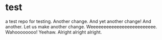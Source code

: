 # test
a test repo
for testing.
Another change.
And yet another change!
And another.
Let us make another change.
Weeeeeeeeeeeeeeeeeeeeeeeee.
Wahoooooooo!
Yeehaw.
Alright alright alright.
